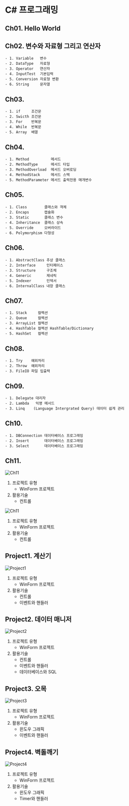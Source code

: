 # C\# 프로그래밍

## Ch01. Hello World
## Ch02. 변수와 자료형 그리고 연산자
	- 1. Variable   변수
	- 2. DataType   자료형
	- 3. Operator   연산자
	- 4. InputTest  기본입력
	- 5. Conversion 자료형 변환
	- 6. String     문자열
	
## Ch03.
	- 1. if     조건문
	- 2. Swicth 조건문
	- 3. For    반복문
	- 4. While  반복문
	- 5. Array  배열
	
## Ch04.
	- 1. Method          메서드
	- 2. MethodType      메서드 타입
	- 3. MethodOverload  메서드 오버로딩
	- 4. MethodStack     메서드 스택
	- 5. MethodParameter 메서드 출력전용 매개변수

## Ch05.
	- 1. Class 	      클래스와 객체
	- 2. Encaps       캡슐화
	- 3. Static       클래스 변수
	- 4. Inheritance  클래스 상속
	- 5. Override     오버라이드
	- 6. Polymorphism 다형성
	
## Ch06.
	- 1. AbstractClass 추상 클래스
	- 2. Interface     인터페이스
	- 3. Structure     구조체
	- 4. Generic       제네릭
	- 5. Indexer       인덱서
	- 6. InternalClass 내장 클래스

## Ch07.
	- 1. Stack     컬렉션 
	- 2. Queue     컬렉션 
	- 3. ArrayList 컬렉션
	- 4. HashTable 컬렉션 HashTable/Dictionary
	- 5. HashSet   컬렉션

## Ch08.
	- 1. Try    예외처리
	- 2. Throw  예외처리
	- 3. FileIO 파일 입출력

## Ch09.
	- 1. Delegate 대리자
	- 2. Lambda   익명 메서드
	- 3. Linq    (Language Intergrated Query) 데이터 쉽게 관리

## Ch10.
	- 1. DBConnection 데이터베이스 프로그래밍
	- 2. Insert       데이터베이스 프로그래밍
	- 3. Select       데이터베이스 프로그래밍

## Ch11.
![Ch11](./Ch11/Ch11.PNG)
1. 프로젝트 유형
	- WinForm 프로젝트
2. 활용기술
	- 컨트롤
	
![Ch11](./Ch11/Ch11_02.PNG)
1. 프로젝트 유형
	- WinForm 프로젝트
2. 활용기술
	- 컨트롤


## Project1. 계산기
![Project1](./Project1/Project1.PNG)
1. 프로젝트 유형
	- WinForm 프로젝트
2. 활용기술
	- 컨트롤
	- 이벤트와 핸들러
	
## Project2. 데이터 매니저
![Project2](./Project2/Project2.PNG)
1. 프로젝트 유형
	- WinForm 프로젝트
2. 활용기술
	- 컨트롤
	- 이벤트와 핸들러
	- 데이터베이스와 SQL
	
## Project3. 오목
![Project3](./Project3/Project3.PNG)
1. 프로젝트 유형
	- WinForm 프로젝트
2. 활용기술
	- 윈도우 그래픽
	- 이벤트와 핸들러
	
## Project4. 벽돌깨기
![Project4](./Project4/Project4.PNG)
1. 프로젝트 유형
	- WinForm 프로젝트
2. 활용기술
	- 윈도우 그래픽
	- Timer와 핸들러



